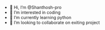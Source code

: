 - 👋 Hi, I’m @Shanthosh-pro
- 👀 I’m interested in coding 
- 🌱 I’m currently learning python
- 💞️ I’m looking to collaborate on exiting project

<!---
Shanthosh-pro/Shanthosh-pro is a ✨ special ✨ repository because its `README.md` (this file) appears on your GitHub profile.
You can click the Preview link to take a look at your changes.
--->
